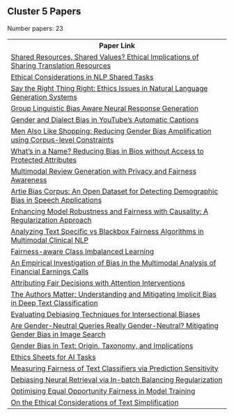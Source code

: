 ## Cluster 5 Papers

Number papers: 23
<html><table><tr>
<th>Paper Link</th>
</tr>
<tr>
<td><a href=https://www.semanticscholar.org/paper/4acd2c229ef9dfa3fa903911ed7447e62f726edc>Shared Resources, Shared Values? Ethical Implications of Sharing Translation Resources</a></td>
</tr>
<tr>
<td><a href=https://www.semanticscholar.org/paper/0ee4aad344e03ba68267199652946d1260b0fd93>Ethical Considerations in NLP Shared Tasks</a></td>
</tr>
<tr>
<td><a href=https://www.semanticscholar.org/paper/8d816936ad7aebb12b52c5d6e5347c148bd8a072>Say the Right Thing Right: Ethics Issues in Natural Language Generation Systems</a></td>
</tr>
<tr>
<td><a href=https://www.semanticscholar.org/paper/63ad6c788f36e38e615abaadf29279c8e42f0742>Group Linguistic Bias Aware Neural Response Generation</a></td>
</tr>
<tr>
<td><a href=https://www.semanticscholar.org/paper/901335712430a194b6e15d817685e5ecc72a15c1>Gender and Dialect Bias in YouTube’s Automatic Captions</a></td>
</tr>
<tr>
<td><a href=https://www.semanticscholar.org/paper/8417424bf9fe7a67f06f15c487403e953ab24a96>Men Also Like Shopping: Reducing Gender Bias Amplification using Corpus-level Constraints</a></td>
</tr>
<tr>
<td><a href=https://www.semanticscholar.org/paper/2e282bca209a3bad3ee0e35ea03b24056af7975c>What’s in a Name? Reducing Bias in Bios without Access to Protected Attributes</a></td>
</tr>
<tr>
<td><a href=https://www.semanticscholar.org/paper/eff5bb4dd745993687ff4f349cc1d59de70fc010>Multimodal Review Generation with Privacy and Fairness Awareness</a></td>
</tr>
<tr>
<td><a href=https://www.semanticscholar.org/paper/a8026ad09d1b31987b66ecd35efbb72676fb9cb4>Artie Bias Corpus: An Open Dataset for Detecting Demographic Bias in Speech Applications</a></td>
</tr>
<tr>
<td><a href=https://www.semanticscholar.org/paper/d9f561c3cf90c8c175be4178cc32c543a09fcb82>Enhancing Model Robustness and Fairness with Causality: A Regularization Approach</a></td>
</tr>
<tr>
<td><a href=https://www.semanticscholar.org/paper/e0e71f342f247f8e6f3f31f9327cc4fc0d17f064>Analyzing Text Specific vs Blackbox Fairness Algorithms in Multimodal Clinical NLP</a></td>
</tr>
<tr>
<td><a href=https://www.semanticscholar.org/paper/8692a65498be3ff4e134a1874ca2dccc72c394af>Fairness-aware Class Imbalanced Learning</a></td>
</tr>
<tr>
<td><a href=https://www.semanticscholar.org/paper/cbc2a99eb3fb9ba236a8dcf7b723a8ecf60ee2ae>An Empirical Investigation of Bias in the Multimodal Analysis of Financial Earnings Calls</a></td>
</tr>
<tr>
<td><a href=https://www.semanticscholar.org/paper/c38a3fe6d90755faa77ec73a38bf98faa03d97a9>Attributing Fair Decisions with Attention Interventions</a></td>
</tr>
<tr>
<td><a href=https://www.semanticscholar.org/paper/07f4920a4a120a4a8644804904d0f5cc215b8ff8>The Authors Matter: Understanding and Mitigating Implicit Bias in Deep Text Classification</a></td>
</tr>
<tr>
<td><a href=https://www.semanticscholar.org/paper/258e5b18b0f2bb027080ed347e856e6940a20ce5>Evaluating Debiasing Techniques for Intersectional Biases</a></td>
</tr>
<tr>
<td><a href=https://www.semanticscholar.org/paper/60c498956cb5737c4964aaca0b920592bd7f5689>Are Gender-Neutral Queries Really Gender-Neutral? Mitigating Gender Bias in Image Search</a></td>
</tr>
<tr>
<td><a href=https://www.semanticscholar.org/paper/058e1d5faa5499c35a5e651dead828785bccfd03>Gender Bias in Text: Origin, Taxonomy, and Implications</a></td>
</tr>
<tr>
<td><a href=https://www.semanticscholar.org/paper/f07650e493c549dea6caa9ed64028aa49e32cb50>Ethics Sheets for AI Tasks</a></td>
</tr>
<tr>
<td><a href=https://www.semanticscholar.org/paper/1fe7e89cab6f75c11f299033e99a1be233e0708a>Measuring Fairness of Text Classifiers via Prediction Sensitivity</a></td>
</tr>
<tr>
<td><a href=https://www.semanticscholar.org/paper/2775900e7633f218618f9f7ca5cfda984fae323d>Debiasing Neural Retrieval via In-batch Balancing Regularization</a></td>
</tr>
<tr>
<td><a href=https://www.semanticscholar.org/paper/659002eac636dc3ffb87c00ad3fd1bc7bd67acad>Optimising Equal Opportunity Fairness in Model Training</a></td>
</tr>
<tr>
<td><a href=https://www.semanticscholar.org/paper/cfe5bde939013d94286b7d21e502b5ee7c442450>On the Ethical Considerations of Text Simplification</a></td>
</tr>
</table></html>
